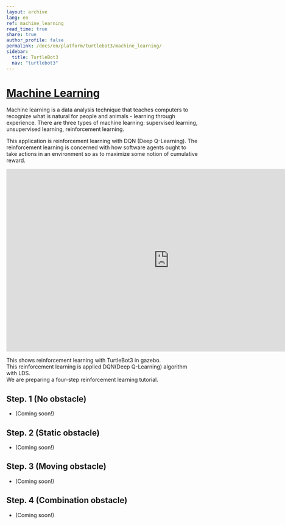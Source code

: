 ```yaml
---
layout: archive
lang: en
ref: machine_learning
read_time: true
share: true
author_profile: false
permalink: /docs/en/platform/turtlebot3/machine_learning/
sidebar:
  title: TurtleBot3
  nav: "turtlebot3"
---
```


<div style="counter-reset: h1 13"></div>

# [Machine Learning](#machine-learning)
Machine learning is a data analysis technique that teaches computers to recognize what is natural for people and animals - learning through experience. There are three types of machine learning: supervised learning, unsupervised learning, reinforcement learning. 

This application is reinforcement learning with DQN (Deep Q-Learning). The reinforcement learning is concerned with how software agents ought to take actions in an environment so as to maximize some notion of cumulative reward.


<iframe width="854" height="480" src="https://www.youtube.com/embed/WADmP0wzLxs" frameborder="0" allow="autoplay; encrypted-media" allowfullscreen></iframe>

This shows reinforcement learning with TurtleBot3 in gazebo.  
This reinforcement learning is applied DQN(Deep Q-Learning) algorithm with LDS.  
We are preparing a four-step reinforcement learning tutorial.

## Step. 1 (No obstacle)
- (Coming soon!)

## Step. 2 (Static obstacle)
- (Coming soon!)

## Step. 3 (Moving obstacle)
- (Coming soon!)

## Step. 4 (Combination obstacle)
- (Coming soon!)

